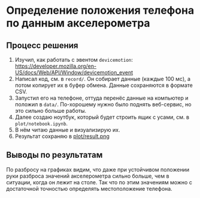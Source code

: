 # Определение положения телефона по данным акселерометра


## Процесс решения

1. Изучил, как работать с эвентом `devicemotion`: https://developer.mozilla.org/en-US/docs/Web/API/Window/devicemotion_event
2. Написал код, см. в `record/`. Он собирает данные (каждые 100 мс), а потом копирует их в буфер обмена. Данные сохраняются в формате CSV.
3. Запустил его на телефоне, оттуда перенёс данные на компьютер и положил в `data/`. По-хорошему нужно было поднять веб-сервис, но это сильно больше работы.
4. Далее создаю ноутбук, который будет строить ящик с усами, см. в `plot/notebook.ipynb`.
5. В нём читаю данные и визуализирую их.
6. Результат сохраняю в [plot/result.png](https://raw.githubusercontent.com/redotter84/accelerometer/master/plot/result.png)


## Выводы по результатам

По разбросу на графиках видим, что даже при устойчивом положении руки разброса значений акселерометра сильно больше, чем в ситуации, когда он лежит на столе. Так что по этим значениям можно с достаточной точностью определять местоположение телефона.

